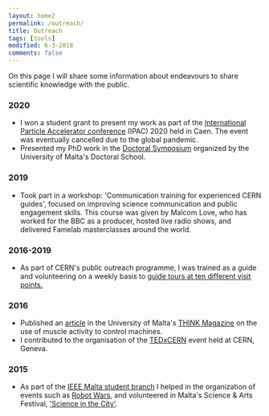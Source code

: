 ```yaml
---
layout: home2
permalink: /outreach/
title: Outreach
tags: [tools]
modified: 6-3-2018
comments: false
---
```


On this page I will share some information about endeavours to share scientific knowledge with the public.

### 2020
* I won a student grant to present my work as part of the [International Particle Accelerator conference](https://www.ipac20.org/) (IPAC) 2020 held in Caen. The event was eventually cancelled due to the global pandemic.
* Presented my PhD work in the [Doctoral Symposium](https://www.um.edu.mt/newspoint/news/2020/03/2nd-annual-doc-school-symp?fbclid=IwAR298xhm4Oy0Xo2_lLsbudy3hLkQP_fRwuiXIWmn_q6kiDChNZyBkvT576I#.XnSTKGP9Pmc.facebook) organized by the University of Malta's Doctoral School.

### 2019
* Took part in a workshop: 'Communication training for experienced CERN guides', focused on improving science communication and public engagement skills. This course was given by Malcom Love, who has worked for the BBC as a producer, hosted live radio shows, and delivered Famelab masterclasses around the world.

### 2016-2019
* As part of CERN's public outreach programme, I was trained as a guide and volunteering on a weekly basis to [guide tours at ten different visit points.](https://timesofmalta.com/articles/view/university-science-students-visit-cern.674345)



### 2016
* Published an [article](https://www.um.edu.mt/library/oar/bitstream/123456789/19395/1/THINK%2c%202016-17%20-%20A9.pdf) in the University of Malta's [THINK Magazine](https://www.um.edu.mt/think/) on the use of muscle activity to control machines.
* I contributed to the organisation of the [TEDxCERN](https://www.ted.com/tedx/events/18826) event held at CERN, Geneva.

### 2015
*  As part of the [IEEE Malta student branch](https://www.facebook.com/ieeesbmalta/) I helped in the organization of events such as [Robot Wars](https://gadgetsmalta.com/features/robot-wars/), and volunteered in Malta's Science & Arts Festival, ['Science in the City'](https://scienceinthecity.org.mt/).
